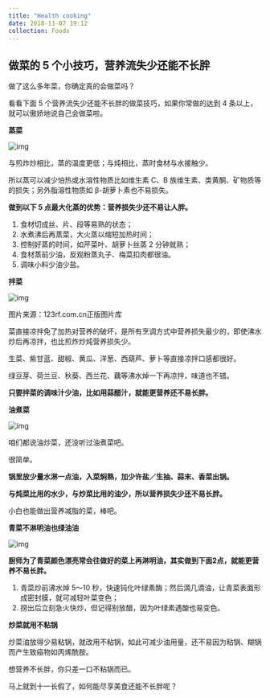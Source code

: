 ```yaml
---
title: "Health cooking"
date: 2018-11-07 19:12
collection: Foods
---
```

## 做菜的 5 个小技巧，营养流失少还能不长胖 ## 

做了这么多年菜，你确定真的会做菜吗？

 

看看下面 5 个营养流失少还能不长胖的做菜技巧，如果你常做的达到 4 条以上，就可以傲娇地说自己会做菜啦。





**蒸菜**



![img](http://5b0988e595225.cdn.sohucs.com/images/20180930/a37517ad852e452faaba63d60828c108.jpeg)

与煎炸炒相比，蒸的温度更低；与炖相比，蒸时食材与水接触少。

 

所以蒸可以减少怕热或水溶性物质比如维生素 C、B 族维生素、类黄酮、矿物质等的损失；另外脂溶性物质如 β-胡萝卜素也不易损失。

 

**做到以下 5 点最大化蒸的优势：营养损失少还不易让人胖。**



1. 食材切成丝、片、段等易熟的状态；
2. 水煮沸后再蒸菜，大火蒸以缩短加热时间；
3. 控制好蒸的时间，如芹菜叶、胡萝卜丝蒸 2 分钟就熟；
4. 食材蒸前少油，反观粉蒸丸子、梅菜扣肉都很油。
5. 调味小料少油少盐。





**拌菜**



![img](http://5b0988e595225.cdn.sohucs.com/images/20180930/bb571cb3b73c4d2ea5854b6566de82e8.jpeg)

图片来源：123rf.com.cn正版图片库



菜直接凉拌免了加热对营养的破坏，是所有烹调方式中营养损失最少的，即使沸水炒后再凉拌，也比煎炸炒炖营养损失少。

 

生菜、紫甘蓝、甜椒、黄瓜、洋葱、西葫芦、萝卜等直接凉拌口感都很好。

 

绿豆芽、荷兰豆、秋葵、西兰花、藕等沸水焯一下再凉拌，味道也不错。

 

**只要拌菜的调味汁少油，比如用蒜醋汁，就能更营养还不易长胖。**





**油煮菜**



![img](http://5b0988e595225.cdn.sohucs.com/images/20180930/0f2e60d2306a449ab946ede7d20850c1.jpeg)



咱们都说油炒菜，还没听过油煮菜吧。

 

很简单。

 

**锅里放少量水淋一点油，入菜焖熟，加少许盐／生抽、蒜末、香菜出锅。**

 

**与炖菜比用的水少，与炒菜比用的油少，所以营养损失少还不易长胖。**

 

小白也能做出营养减脂的菜，棒吧。





**青菜不淋明油也绿油油**



![img](http://5b0988e595225.cdn.sohucs.com/images/20180930/5c555be2bb1d4686b3ca43c6f6eead3e.jpeg)





**厨师为了青菜颜色漂亮常会往做好的菜上再淋明油，其实做到下面2点，就能更营养不易长胖。**

 

1. 青菜炒前沸水焯 5～10 秒，快速钝化叶绿素酶；然后滴几滴油，让青菜表面形成密封膜，就可减轻叶菜变色；
2. 捞出后立刻急火快炒，但记得别放醋，因为叶绿素遇酸也易变色。



**炒菜就用不粘锅**



炒菜油放得少易粘锅，就改用不粘锅，如此可减少油用量，还不易因为粘锅、糊锅而产生致癌物如丙烯酰胺。

 

想营养不长胖，你只差一口不粘锅而已。

 

马上就到十一长假了，如何能尽享美食还能不长胖呢？

 
